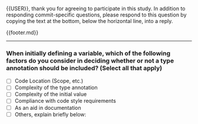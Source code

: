 {{USER}}, thank you for agreeing to participate in this study.  In addition to responding commit-specific questions, please respond to this question by copying the text at the bottom, below the horizontal line, into a reply.

{{footer.md}}

-----

### When initially defining a variable, which of the following factors do you consider in deciding whether or not a type annotation should be included? (Select all that apply)

 - [ ] Code Location (Scope, etc.)
 - [ ] Complexity of the type annotation
 - [ ] Complexity of the initial value
 - [ ] Compliance with code style requirements
 - [ ] As an aid in documentation
 - [ ] Others, explain briefly below:
